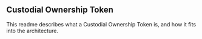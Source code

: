 ## Custodial Ownership Token

This readme describes what a Custodial Ownership Token is, and how it fits into the architecture.
